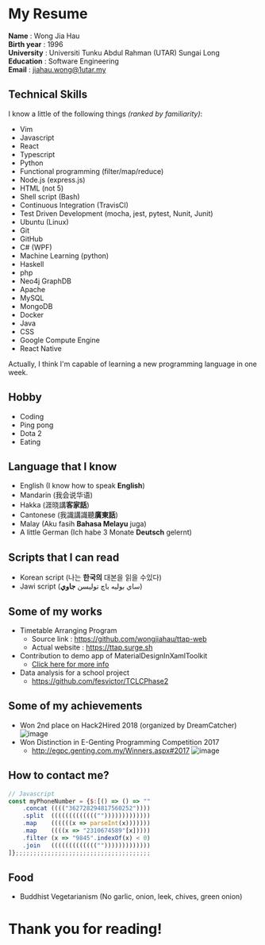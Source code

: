 # My Resume
**Name** : Wong Jia Hau  
**Birth year** : 1996  
**University** : Universiti Tunku Abdul Rahman (UTAR) Sungai Long  
**Education** : Software Engineering  
**Email** : jiahau.wong@1utar.my

## Technical Skills
I know a little of the following things _(ranked by familiarity)_:  
- Vim
- Javascript
- React
- Typescript
- Python 
- Functional programming (filter/map/reduce)
- Node.js (express.js)
- HTML (not 5)
- Shell script (Bash) 
- Continuous Integration (TravisCI)
- Test  Driven Development (mocha, jest, pytest, Nunit, Junit)
- Ubuntu (Linux)
- Git
- GitHub
- C# (WPF)
- Machine Learning (python)
- Haskell
- php
- Neo4j GraphDB
- Apache
- MySQL
- MongoDB
- Docker
- Java
- CSS
- Google Compute Engine
- React Native

Actually, I think I'm capable of learning a new programming language in one week.

## Hobby
- Coding
- Ping pong
- Dota 2
- Eating

## Language that I know
- English (I know how to speak **English**)
- Mandarin (我会说华语)
- Hakka (涯晓講**客家話**)
- Cantonese (我識講識聽**廣東話**)
- Malay (Aku fasih **Bahasa Melayu** juga)
- A little German (Ich habe 3 Monate **Deutsch** gelernt)
## Scripts that I can read
- Korean script (나는 **한국의** 대본을 읽을 수있다)
- Jawi script (ساي بوليه باچ توليسن **جاوي**)


## Some of my works
- Timetable Arranging Program 
  - Source link : https://github.com/wongjiahau/ttap-web
  - Actual website : https://ttap.surge.sh
- Contribution to demo app of MaterialDesignInXamlToolkit
  - [Click here for more info](https://github.com/ButchersBoy/MaterialDesignInXamlToolkit/graphs/contributors)
- Data analysis for a school project
  - https://github.com/fesvictor/TCLCPhase2

## Some of my achievements
- Won 2nd place on Hack2Hired 2018 (organized by DreamCatcher) 
![image](https://user-images.githubusercontent.com/23183656/40950150-1d823b24-68a4-11e8-8aee-9be5736b29d6.png)
- Won Distinction in E-Genting Programming Competition 2017
  - http://egpc.genting.com.my/Winners.aspx#2017
![image](https://user-images.githubusercontent.com/23183656/40950272-af4fecd6-68a4-11e8-8c99-5dd3b64ecd6e.png)


## How to contact me?
```js
// Javascript
const myPhoneNumber = {$:[() => () => ""
    .concat (((("362728294817560252"))))
    .split  ((((((((((((("")))))))))))))
    .map    ((((((x => parseInt(x)))))))
    .map    ((((x => "2310674589"[x]))))
    .filter (x => "9845".indexOf(x) < 0)
    .join   ((((((((((((("")))))))))))))
]};;;;;;;;;;;;;;;;;;;;;;;;;;;;;;;;;;;;;;
```

## Food
- Buddhist Vegetarianism (No garlic, onion, leek, chives, green onion)

# Thank you for reading!
